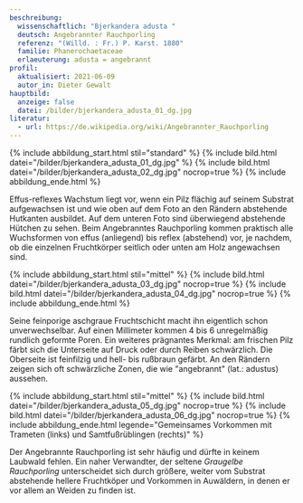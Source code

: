 ```yaml
---
beschreibung:
  wissenschaftlich: "Bjerkandera adusta "
  deutsch: Angebrannter Rauchporling
  referenz: "(Willd. : Fr.) P. Karst. 1880"
  familie: Phanerochaetaceae
  erlaeuterung: adusta = angebrannt
profil:
  aktualisiert: 2021-06-09
  autor_in: Dieter Gewalt
hauptbild:
  anzeige: false
  datei: /bilder/bjerkandera_adusta_01_dg.jpg
literatur:
  - url: https://de.wikipedia.org/wiki/Angebrannter_Rauchporling
---
```

{% include abbildung_start.html stil="standard" %}
{% include bild.html datei="/bilder/bjerkandera_adusta_01_dg.jpg" %}
{% include bild.html datei="/bilder/bjerkandera_adusta_02_dg.jpg" nocrop=true %}
{% include abbildung_ende.html %}

Effus-reflexes Wachstum liegt vor, wenn ein Pilz flächig auf seinem Substrat aufgewachsen ist und wie oben auf dem Foto an den Rändern abstehende Hutkanten ausbildet. Auf dem unteren Foto sind überwiegend abstehende Hütchen zu sehen. Beim Angebranntes Rauchporling kommen praktisch alle Wuchsformen von effus (anliegend) bis reflex (abstehend) vor, je nachdem, ob die einzelnen Fruchtkörper seitlich oder unten am Holz angewachsen sind.

{% include abbildung_start.html stil="mittel" %}
{% include bild.html datei="/bilder/bjerkandera_adusta_03_dg.jpg" nocrop=true %}
{% include bild.html datei="/bilder/bjerkandera_adusta_04_dg.jpg" nocrop=true %}
{% include abbildung_ende.html %}

Seine feinporige aschgraue Fruchtschicht macht ihn eigentlich schon unverwechselbar. Auf einen Millimeter kommen 4 bis 6 unregelmäßig rundlich geformte Poren. Ein weiteres prägnantes Merkmal: am frischen Pilz färbt sich die Unterseite auf Druck oder durch Reiben schwärzlich. Die Oberseite ist feinfilzig und hell- bis rußbraun gefärbt. An den Rändern zeigen sich oft schwärzliche Zonen, die wie "angebrannt" (lat.: adustus) aussehen.

{% include abbildung_start.html stil="mittel" %}
{% include bild.html datei="/bilder/bjerkandera_adusta_05_dg.jpg" nocrop=true %}
{% include bild.html datei="/bilder/bjerkandera_adusta_06_dg.jpg" nocrop=true %}
{% include abbildung_ende.html legende="Gemeinsames Vorkommen mit Trameten (links) und Samtfußrüblingen (rechts)" %}

Der Angebrannte Rauchporling ist sehr häufig und dürfte in keinem Laubwald fehlen. Ein naher Verwandter, der seltene *Graugelbe Rauchporling* unterscheidet sich durch größere, weiter vom Substrat abstehende hellere Fruchtköper und Vorkommen in Auwäldern, in denen er vor allem an Weiden zu finden ist.